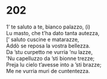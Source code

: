 # 202
  
1’ te saluto a te, bianco palazzo, (i)  
Lu masto, che t'ha dato tanta autezza,  
[’ saluto cuscine e matarazze,  
Addò se reposa la vostra bellezza.  
Da ’stu curpetto ne vurria ’nu lazze,  
'Nu capelluzzo da ’sti bionne trezze;  
Preja lu cielo t’avesse into a ’sti brazze;  
Me ne vurria muri de cuntentezza.  
  

